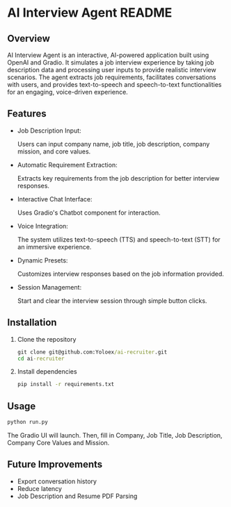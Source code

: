 # AI Interview Agent README

## Overview

AI Interview Agent is an interactive, AI-powered application built using OpenAI and Gradio.
It simulates a job interview experience by taking job description data and processing user inputs to provide realistic interview scenarios.
The agent extracts job requirements, facilitates conversations with users, and provides text-to-speech and speech-to-text functionalities for an engaging, voice-driven experience.

## Features

- Job Description Input:

    Users can input company name, job title, job description, company mission, and core values.
- Automatic Requirement Extraction:
  
    Extracts key requirements from the job description for better interview responses.
- Interactive Chat Interface:
  
  Uses Gradio's Chatbot component for interaction.
- Voice Integration:
  
  The system utilizes text-to-speech (TTS) and speech-to-text (STT) for an immersive experience.
- Dynamic Presets:
  
  Customizes interview responses based on the job information provided.
- Session Management:
  
  Start and clear the interview session through simple button clicks.

## Installation

1. Clone the repository

   ```bat
   git clone git@github.com:Yoloex/ai-recruiter.git
   cd ai-recruiter
   ```

2. Install dependencies

   ```bat
   pip install -r requirements.txt
   ```

## Usage

```bat
python run.py
```

The Gradio UI will launch. Then, fill in Company, Job Title, Job Description, Company Core Values and Mission.

## Future Improvements

- Export conversation history
- Reduce latency
- Job Description and Resume PDF Parsing
